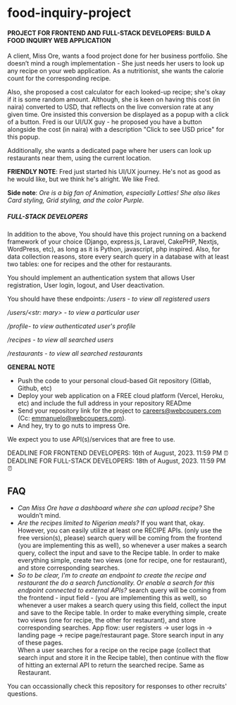 # food-inquiry-project

#### PROJECT FOR FRONTEND AND FULL-STACK DEVELOPERS: BUILD A FOOD INQUIRY WEB APPLICATION

A client, Miss Ore, wants a food project done for her business portfolio. She doesn’t mind a rough implementation - She just needs her users to look up any recipe on your web application. As a nutritionist, she wants the calorie count for the corresponding recipe.

Also, she proposed a cost calculator for each looked-up recipe; she's okay if it is some random amount. Although, she is keen on having this cost (in naira) converted to USD, that reflects on the live conversion rate at any given time. Ore insisted this conversion be displayed as a popup with a click of a button. Fred is our UI/UX guy - he proposed you have a button alongside the cost (in naira) with a description "Click to see USD price" for this popup.

Additionally, she wants a dedicated page where her users can look up restaurants near them, using the current location.

**FRIENDLY NOTE**: Fred just started his UI/UX journey. He's not as good as he would like, but we think he's alright. We like Fred.

**Side note**: *Ore is a big fan of Animation, especially Lotties! She also likes Card styling, Grid styling, and the color Purple.*


##### FULL-STACK DEVELOPERS

In addition to the above, You should have this project running on a backend framework of your choice (Django, express.js, Laravel, CakePHP, Nextjs, WordPress, etc), as long as it is Python, javascript, php inspired. Also, for data collection reasons, store every search query in a database with at least two tables: one for recipes and the other for restaurants.

You should implement an authentication system that allows User registration, User login, logout, and User deactivation.

You should have these endpoints:
   */users - to view all registered users*
   
   */users/<str: mary> - to view a particular user*
   
   */profile- to view authenticated user's profile*
   
   */recipes - to view all searched users*
   
   */restaurants - to view all searched restaurants*






**GENERAL NOTE** 

-	Push the code to your personal cloud-based Git repository (Gitlab, Github, etc)
-	Deploy your web application on a FREE cloud platform (Vercel, Heroku, etc)  and include the full address in your repository READme
-	Send your repository link for the project to careers@webcoupers.com (Cc: emmanuelo@webcoupers.com).
-	And hey, try to go nuts to impress Ore.


We expect you to use API(s)/services that are free to use.



DEADLINE FOR FRONTEND DEVELOPERS: 16th of August, 2023. 11:59 PM ⏰
DEADLINE FOR FULL-STACK DEVELOPERS: 18th of August, 2023. 11:59 PM ⏰



FAQ
----
- _Can Miss Ore have a dashboard where she can upload recipe?_ She wouldn't mind.
- _Are the recipes limited to Nigerian meals?_ If you want that, okay. However, you can easily utilize at least one RECIPE APIs. (only use the free version(s), please)
search query will be coming from the frontend (you are implementing this as well), so whenever a user makes a search query, collect the input and save to the Recipe table. In order to make everything simple, create two views (one for recipe, one for restaurant), and store corresponding searches.
- _So to be clear, I'm to create an endpoint to create the recipe and restaurant the do a search functionality. Or enable a search for this endpoint connected to external APIs?_ search query will be coming from the frontend - input field - (you are implementing this as well), so whenever a user makes a search query using this field, collect the input and save to the Recipe table. In order to make everything simple, create two views (one for recipe, the other for restaurant), and store corresponding searches. App flow: user registers -> user logs in -> landing page -> recipe page/restaurant page. Store search input in any of these pages.\
When a user searches for a recipe on the recipe page (collect that search input and store it in the Recipe table), then continue with the flow of hitting an external API to return the searched recipe. Same as Restaurant.


You can occassionally check this repository for responses to other recruits' questions.

